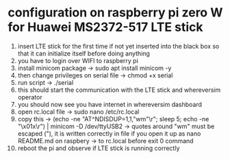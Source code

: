 # configuration on raspberry pi zero W for Huawei MS2372-517 LTE stick

1. insert LTE stick for the first time if not yet inserted into the black box so that it can initialize itself before doing anything
2. you have to login over WIFI to raspberry pi
3. install minicom package -> sudo apt install minicom -y
4. then change privileges on serial file -> chmod +x serial 
5. run script -> ./serial
6. this should start the communication with the LTE stick and whereversim operator
7. you should now see you have internet in whereversim dashboard
8. open rc.local file -> sudo nano /etc/rc.local
9. copy this 
    -> (echo -ne "AT^NDISDUP=1,1,\"wm\"\r"; sleep 5; echo -ne "\x01x\r") | minicom -D /dev/ttyUSB2
    -> quotes around "wm" must be escaped (\"), it is written correctly in file if you open it up as nano README.md on raspbery
    -> to rc.local before exit 0 command
10. reboot the pi and observe if LTE stick is running correctly